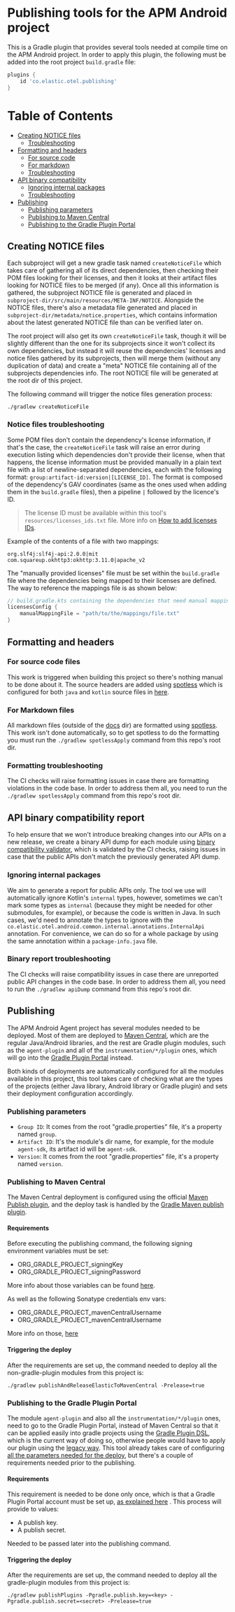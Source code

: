 # Publishing tools for the APM Android project

This is a Gradle plugin that provides several tools needed at compile time on the APM Android
project. In order to apply this plugin, the following must be added into the root
project `build.gradle` file:

```groovy
plugins {
    id 'co.elastic.otel.publishing'
}
```

Table of Contents
=================

* [Creating NOTICE files](#creating-notice-files)
  * [Troubleshooting](#notice-files-troubleshooting)
* [Formatting and headers](#formatting-and-headers)
  * [For source code](#for-source-code-files)
  * [For markdown](#for-markdown-files)
  * [Troubleshooting](#formatting-troubleshooting)
* [API binary compatibility](#api-binary-compatibility-report)
  * [Ignoring internal packages](#ignoring-internal-packages)
  * [Troubleshooting](#binary-report-troubleshooting)
* [Publishing](#publishing)
  * [Publishing parameters](#publishing-parameters)
  * [Publishing to Maven Central](#publishing-to-maven-central)
  * [Publishing to the Gradle Plugin Portal](#publishing-to-the-gradle-plugin-portal)

## Creating NOTICE files

Each subproject will get a new gradle task named `createNoticeFile` which takes care of gathering
all of its direct dependencies, then checking their POM files looking for their licenses, and then
it looks at their artifact files looking for NOTICE files to be merged (if any). Once all this
information is gathered, the subproject NOTICE file is generated and placed
in `subproject-dir/src/main/resources/META-INF/NOTICE`. Alongside the NOTICE files, there's also a
metadata file generated and placed in `subproject-dir/metadata/notice.properties`, which contains
information about the latest generated NOTICE file than can be verified later on.

The root project will also get its own `createNoticeFile` task, though it will be slightly different
than the one for its subprojects since it won't collect its own dependencies, but instead it will
reuse the dependencies' licenses and notice files gathered by its subprojects, then will merge
them (without any duplication of data) and create a "meta" NOTICE file containing all of the
subprojects dependencies info. The root NOTICE file will be generated at the root dir of this
project.

The following command will trigger the notice files generation process:

```text
./gradlew createNoticeFile
```

### Notice files troubleshooting

Some POM files don't contain the dependency's license information, if that's the case,
the `createNoticeFile` task will raise an error during execution listing which dependencies don't
provide their license, when that happens, the license information must be provided manually in a
plain text file with a list of newline-separated dependencies, each with the following
format: `group:artifact-id:version|[LICENSE_ID]`. The format is composed of the dependency's GAV
coordinates (same as the ones used when adding them in the `build.gradle` files), then a
pipeline `|` followed by the licence's ID.

> The license ID must be available within this tool's `resources/licenses_ids.txt` file. More info
> on [How to add licenses IDs](docs/adding-license-ids.md).

Example of the contents of a file with two mappings:

```text
org.slf4j:slf4j-api:2.0.0|mit
com.squareup.okhttp3:okhttp:3.11.0|apache_v2
```

The "manually provided licenses" file must be set within the `build.gradle` file where the
dependencies being mapped to their licenses are defined. The way to reference the mappings file is
as shown below:

```groovy
// build.gradle.kts containing the dependencies that need manual mapping.
licensesConfig {
    manualMappingFile = "path/to/the/mappings/file.txt"
}
```

## Formatting and headers

### For source code files

This work is triggered when building this project so there's nothing manual to be done about it. The
source headers are added using [spotless](https://github.com/diffplug/spotless) which is configured
for both `java` and `kotlin` source files
in [here](src/main/java/co/elastic/otel/android/compilation/tools/sourceheader/subplugins).

### For Markdown files

All markdown files (outside of the [docs](../docs) dir) are formatted using [spotless](https://github.com/diffplug/spotless). This work isn't done automatically,
so to get spotless to do the formatting you must run the `./gradlew spotlessApply` command from this repo's root dir.

### Formatting troubleshooting

The CI checks will raise formatting issues in case there are formatting violations in the code base. In order to address them all,
you need to run the `./gradlew spotlessApply` command from this repo's root dir.

## API binary compatibility report

To help ensure that we won't introduce breaking changes into our APIs on a new release, we create a
binary API dump for each module using [binary compatibility validator](https://github.com/Kotlin/binary-compatibility-validator), which
is validated by the CI checks, raising issues in case that the public APIs don't match the previously generated API dump.

### Ignoring internal packages

We aim to generate a report for public APIs only. The tool we use will automatically ignore Kotlin's `internal` types, however,
sometimes we can't mark some types as `internal` (because they might be needed for other submodules, for example), or because
the code is written in Java. In such cases, we'd need to annotate the types to ignore with the `co.elastic.otel.android.common.internal.annotations.InternalApi`
annotation. For convenience, we can do so for a whole package by using the same annotation within a `package-info.java` file.

### Binary report troubleshooting

The CI checks will raise compatibility issues in case there are unreported public API changes in the code base. In order to address them all,
you need to run the `./gradlew apiDump` command from this repo's root dir.

## Publishing

The APM Android Agent project has several modules needed to be deployed. Most of them are deployed
to [Maven Central](https://central.sonatype.com/), which are the regular Java/Android libraries, and the rest
are Gradle plugin modules, such as the `agent-plugin` and all of the `instrumentation/*/plugin`
ones, which will go into the [Gradle Plugin Portal](https://plugins.gradle.org/) instead.

Both kinds of deployments are automatically configured for all the modules available in this
project, this tool takes care of checking what are the types of the projects (either Java library,
Android library or Gradle plugin) and sets their deployment configuration accordingly.

### Publishing parameters

- `Group ID`: It comes from the root "gradle.properties" file, it's a property named `group`.
- `Artifact ID`: It's the module's dir name, for example, for the module `agent-sdk`, its artifact
  id will be `agent-sdk`.
- `Version`: It comes from the root "gradle.properties" file, it's a property named `version`.

### Publishing to Maven Central

The Maven Central deployment is configured using the
official [Maven Publish plugin](https://docs.gradle.org/current/userguide/publishing_maven.html),
and the deploy task is handled by
the [Gradle Maven publish plugin](https://github.com/vanniktech/gradle-maven-publish-plugin/).

#### Requirements

Before executing the publishing command, the following signing environment variables must be set:

- ORG_GRADLE_PROJECT_signingKey
- ORG_GRADLE_PROJECT_signingPassword

More info about those variables
can be found [here](https://docs.gradle.org/current/userguide/signing_plugin.html#sec:in-memory-keys).

As well as the following Sonatype credentials env vars:

- ORG_GRADLE_PROJECT_mavenCentralUsername
- ORG_GRADLE_PROJECT_mavenCentralUsername

More info on those, [here](https://vanniktech.github.io/gradle-maven-publish-plugin/central/)

#### Triggering the deploy

After the requirements are set up, the command needed to deploy all the non-gradle-plugin modules
from this project is:

```text
./gradlew publishAndReleaseElasticToMavenCentral -Prelease=true
```

### Publishing to the Gradle Plugin Portal

The module `agent-plugin` and also all the `instrumentation/*/plugin` ones, need to go to the Gradle Plugin Portal, instead of Maven Central so
that it can be applied easily into gradle projects using
the [Gradle Plugin DSL](https://docs.gradle.org/current/userguide/plugins.html#sec:plugins_block),
which is the current way of doing so, otherwise people would have to apply our plugin using
the [legacy way](https://docs.gradle.org/current/userguide/plugins.html#sec:old_plugin_application).
This tool already takes care of configuring
[all the parameters needed for the deploy](https://plugins.gradle.org/docs/publish-plugin), but
there's a couple of requirements needed prior to the publishing.

#### Requirements

This requirement is needed to be done only once, which is that a Gradle Plugin Portal account must
be set up,
[as explained here](https://docs.gradle.org/7.4/userguide/publishing_gradle_plugins.html#create_an_account_on_the_gradle_plugin_portal)
. This process will provide to values:

- A publish key.
- A publish secret.

Needed to be passed later into the publishing command.

#### Triggering the deploy

After the requirements are set up, the command needed to deploy all the gradle-plugin modules from
this project is:

```text
./gradlew publishPlugins -Pgradle.publish.key=<key> -Pgradle.publish.secret=<secret> -Prelease=true
```

